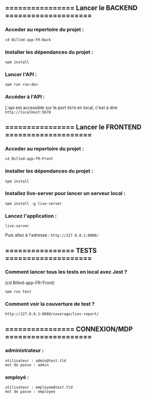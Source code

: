 ## ================ Lancer le BACKEND ====================

### Acceder au repertoire du projet :

```
cd Billed-app-FR-Back
```

### Installer les dépendances du projet :

```
npm install
```

### Lancer l'API :

```
npm run run:dev
```

### Accéder à l'API :

L'api est accessible sur le port `5678` en local, c'est à dire `http://localhost:5678`

## ================ Lancer le FRONTEND ====================

### Acceder au repertoire du projet :

```
cd Billed-app-FR-Front
```

### Installer les dépendances du projet :

```
npm install
```

### Installez live-server pour lancer un serveur local :

```
npm install -g live-server
```

### Lancez l'application :

```
live-server
```

Puis allez à l'adresse : `http://127.0.0.1:8080/`

## ================ TESTS ====================

### Comment lancer tous les tests en local avec Jest ?

(cd Billed-app-FR-Front)

```
npm run test
```

### Comment voir la couverture de test ?

`http://127.0.0.1:8080/coverage/lcov-report/`

## ================ CONNEXION/MDP ====================

### administrateur :

```
utilisateur : admin@test.tld
mot de passe : admin
```

### employé :

```
utilisateur : employee@test.tld
mot de passe : employee
```
